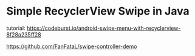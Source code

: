 # Simple RecyclerView Swipe in Java

tutorial: https://codeburst.io/android-swipe-menu-with-recyclerview-8f28a235ff28

https://github.com/FanFataL/swipe-controller-demo
